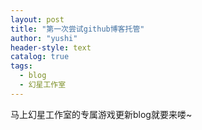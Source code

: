 ```yaml
---
layout: post
title: "第一次尝试github博客托管"
author: "yushi"
header-style: text
catalog: true
tags:
  - blog
  - 幻星工作室
---
```


马上幻星工作室的专属游戏更新blog就要来喽~
